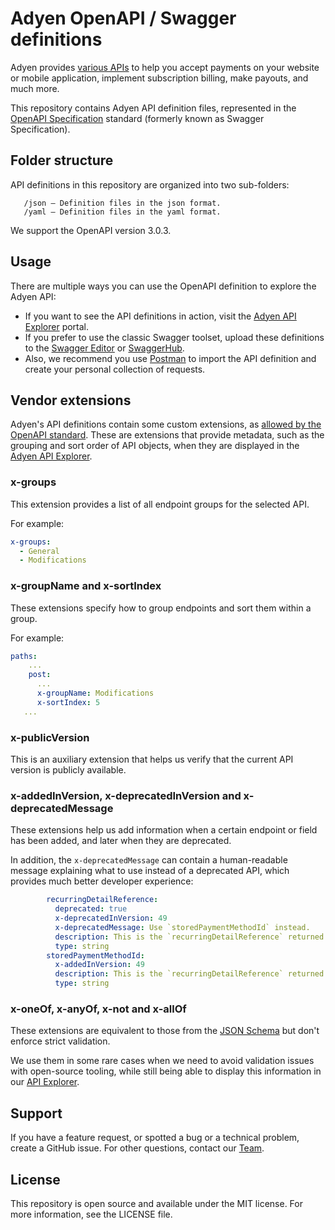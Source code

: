# Adyen OpenAPI / Swagger definitions

Adyen provides [various APIs](https://docs.adyen.com) to help you accept payments on your website or mobile application, implement subscription billing, make payouts, and much more.

This repository contains Adyen API definition files, represented in the [OpenAPI Specification](https://www.openapis.org/) standard (formerly known as Swagger Specification).

## Folder structure

API definitions in this repository are organized into two sub-folders:

```
   /json – Definition files in the json format.
   /yaml – Definition files in the yaml format.
```

We support the OpenAPI version 3.0.3.

## Usage
  
There are multiple ways you can use the OpenAPI definition to explore the Adyen API:
-	If you want to see the API definitions in action, visit the [Adyen API Explorer](https://docs.adyen.com/api-explorer/) portal.
-	If you prefer to use the classic Swagger toolset, upload these definitions to the [Swagger Editor](http://editor.swagger.io/) or [SwaggerHub](https://swaggerhub.com/).
-	Also, we recommend you use [Postman](https://www.getpostman.com/postman) to import the API definition and create your personal collection of requests.

## Vendor extensions

Adyen's API definitions contain some custom extensions, as [allowed by the OpenAPI standard](https://swagger.io/docs/specification/openapi-extensions/). These are extensions that provide metadata, such as the grouping and sort order of API objects, when they are displayed in the [Adyen API Explorer](https://docs.adyen.com/api-explorer/).

### x-groups

This extension provides a list of all endpoint groups for the selected API.

For example:

``` yaml
x-groups:
  - General
  - Modifications
```

### x-groupName and x-sortIndex

These extensions specify how to group endpoints and sort them within a group.

For example:

``` yaml
paths:
    ...
    post:
      ...
      x-groupName: Modifications
      x-sortIndex: 5
   ...
```

### x-publicVersion

This is an auxiliary extension that helps us verify that the current API version is publicly available.

### x-addedInVersion, x-deprecatedInVersion and x-deprecatedMessage

These extensions help us add information when a certain endpoint or field has been added, and later when they are deprecated. 

In addition, the `x-deprecatedMessage` can contain a human-readable message explaining what to use instead of a deprecated API, which provides much better developer experience:

``` yaml
        recurringDetailReference:
          deprecated: true
          x-deprecatedInVersion: 49
          x-deprecatedMessage: Use `storedPaymentMethodId` instead.
          description: This is the `recurringDetailReference` returned in the response when you created the token.
          type: string
        storedPaymentMethodId:
          x-addedInVersion: 49
          description: This is the `recurringDetailReference` returned in the response when you created the token.
          type: string
```

### x-oneOf, x-anyOf, x-not and x-allOf

These extensions are equivalent to those from the [JSON Schema](https://json-schema.org/understanding-json-schema/reference/combining.html) but don't enforce strict validation.

We use them in some rare cases when we need to avoid validation issues with open-source tooling, while still being able to display this information in our [API Explorer](https://docs.adyen.com/api-explorer/).

## Support
  
If you have a feature request, or spotted a bug or a technical problem, create a GitHub issue. For other questions, contact our [Team](https://www.adyen.help/hc/en-us/community/topics).
  
## License 

This repository is open source and available under the MIT license. For more information, see the LICENSE file.

